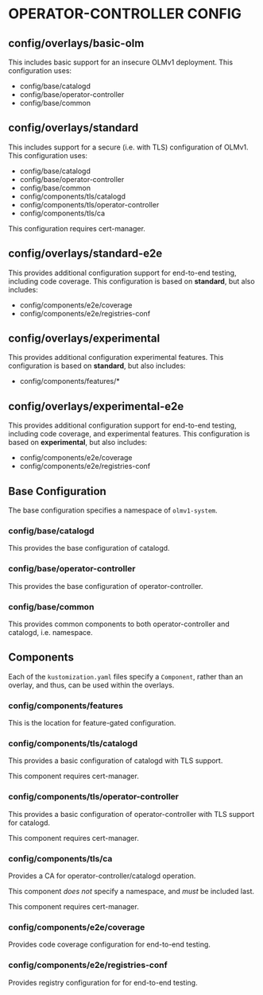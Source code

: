 # OPERATOR-CONTROLLER CONFIG

## config/overlays/basic-olm

This includes basic support for an insecure OLMv1 deployment. This configuration uses:
* config/base/catalogd
* config/base/operator-controller
* config/base/common

## config/overlays/standard

This includes support for a secure (i.e. with TLS) configuration of OLMv1. This configuration uses:
* config/base/catalogd
* config/base/operator-controller
* config/base/common
* config/components/tls/catalogd
* config/components/tls/operator-controller
* config/components/tls/ca

This configuration requires cert-manager.

## config/overlays/standard-e2e

This provides additional configuration support for end-to-end testing, including code coverage. This configuration is based on **standard**, but also includes:
* config/components/e2e/coverage
* config/components/e2e/registries-conf

## config/overlays/experimental

This provides additional configuration experimental features. This configuration is based on **standard**, but also includes:
* config/components/features/*

## config/overlays/experimental-e2e

This provides additional configuration support for end-to-end testing, including code coverage, and experimental features. This configuration is based on **experimental**, but also includes:
* config/components/e2e/coverage
* config/components/e2e/registries-conf

## Base Configuration

The base configuration specifies a namespace of `olmv1-system`.

### config/base/catalogd

This provides the base configuration of catalogd.

### config/base/operator-controller

This provides the base configuration of operator-controller.

### config/base/common

This provides common components to both operator-controller and catalogd, i.e. namespace.

## Components

Each of the `kustomization.yaml` files specify a `Component`, rather than an overlay, and thus, can be used within the overlays.

### config/components/features

This is the location for feature-gated configuration.

### config/components/tls/catalogd

This provides a basic configuration of catalogd with TLS support.

This component requires cert-manager.

### config/components/tls/operator-controller

This provides a basic configuration of operator-controller with TLS support for catalogd.

This component requires cert-manager.

### config/components/tls/ca

Provides a CA for operator-controller/catalogd operation.

This component _does not_ specify a namespace, and _must_ be included last.

This component requires cert-manager.

### config/components/e2e/coverage

Provides code coverage configuration for end-to-end testing.

### config/components/e2e/registries-conf

Provides registry configuration for for end-to-end testing.
